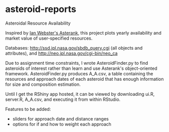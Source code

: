 # asteroid-reports
Asteroidal Resource Availability

Inspired by [Ian Webster's Asterank](https://github.com/typpo/asterank), this project plots yearly availability and market value of user-specified resources.

Databases:
http://ssd.jpl.nasa.gov/sbdb_query.cgi (all objects and attributes), and
http://neo.jpl.nasa.gov/cgi-bin/neo_ca

Due to assignment time constraints, I wrote AsteroidFinder.py to find asteroids of interest rather than learn and use Asterank's object-oriented framework.  AsteroidFinder.py produces A_A.csv, a table containing the resources and approach dates of each asteroid that has enough information for size and composition estimation.

Until I get the RShiny app hosted, it can be viewed by downloading ui.R, server.R, A_A.csv, and executing it from within RStudio.

Features to be added:
- sliders for approach date and distance ranges
- options for if and how to weight each approach
